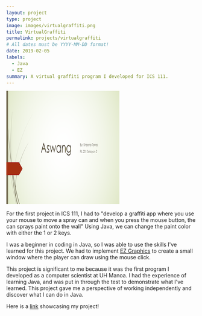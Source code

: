```yaml
---
layout: project
type: project
image: images/virtualgraffiti.png
title: VirtualGraffiti
permalink: projects/virtualgraffiti
# All dates must be YYYY-MM-DD format!
date: 2019-02-05
labels:
  - Java
  - EZ
summary: A virtual graffiti program I developed for ICS 111.
---
```

<img class="ui medium left floated rounded image" src="../images/filproj1.png">

For the first project in ICS 111, I had to "develop a graffiti app where you use your mouse to move a spray can and when you
press the mouse button, the can sprays paint onto the wall" Using Java, we can change the paint color with either the 1 or 2 keys. 

I was a beginner in coding in Java, so I was able to use the skills I've learned for this project. We had to implement [EZ Graphics](http://www2.hawaii.edu/~dylank/ics111/) to create a small window where the player can draw using the mouse click. 

This project is significant to me because it was the first program I developed as a computer scientist at UH Manoa. I had the experience of learning Java, and was put in through the test to demonstrate what I've learned. This project gave me a perspective of working independently and discover what I can do in Java.

Here is a [link](https://www.youtube.com/watch?v=-fek-ypzLCc) showcasing my project!
